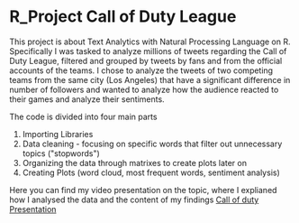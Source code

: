 # R_Project Call of Duty League
This project is about Text Analytics with Natural Processing Language on R. Specifically I was tasked to analyze millions of tweets regarding the Call of Duty League, filtered and grouped by tweets by fans and from the official accounts of the teams. I chose to analyze the tweets of two competing teams from the same city (Los Angeles) that have a significant difference in number of followers and wanted to analyze how the audience reacted to their games and analyze their sentiments.


The code is divided into four main parts

1) Importing Libraries
2) Data cleaning - focusing on specific words that filter out unnecessary topics ("stopwords")
3) Organizing the data through matrixes to create plots later on
4) Creating Plots (word cloud, most frequent words, sentiment analysis)

Here you can find my video presentation on the topic, where I explianed how I analysed the data and the content of my findings [Call of duty Presentation](https://github.com/Tommaso-Mazzucco95/R_Project_NBA.)
